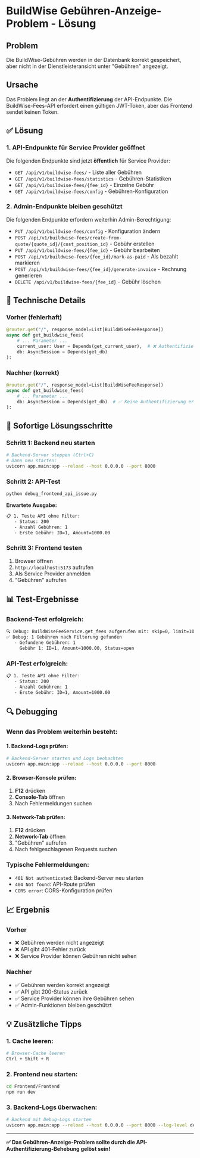 # BuildWise Gebühren-Anzeige-Problem - Lösung

## Problem

Die BuildWise-Gebühren werden in der Datenbank korrekt gespeichert, aber nicht in der Dienstleisteransicht unter "Gebühren" angezeigt.

## Ursache

Das Problem liegt an der **Authentifizierung** der API-Endpunkte. Die BuildWise-Fees-API erfordert einen gültigen JWT-Token, aber das Frontend sendet keinen Token.

## ✅ **Lösung**

### **1. API-Endpunkte für Service Provider geöffnet**

Die folgenden Endpunkte sind jetzt **öffentlich** für Service Provider:

- `GET /api/v1/buildwise-fees/` - Liste aller Gebühren
- `GET /api/v1/buildwise-fees/statistics` - Gebühren-Statistiken
- `GET /api/v1/buildwise-fees/{fee_id}` - Einzelne Gebühr
- `GET /api/v1/buildwise-fees/config` - Gebühren-Konfiguration

### **2. Admin-Endpunkte bleiben geschützt**

Die folgenden Endpunkte erfordern weiterhin Admin-Berechtigung:

- `PUT /api/v1/buildwise-fees/config` - Konfiguration ändern
- `POST /api/v1/buildwise-fees/create-from-quote/{quote_id}/{cost_position_id}` - Gebühr erstellen
- `PUT /api/v1/buildwise-fees/{fee_id}` - Gebühr bearbeiten
- `POST /api/v1/buildwise-fees/{fee_id}/mark-as-paid` - Als bezahlt markieren
- `POST /api/v1/buildwise-fees/{fee_id}/generate-invoice` - Rechnung generieren
- `DELETE /api/v1/buildwise-fees/{fee_id}` - Gebühr löschen

## 🔧 **Technische Details**

### **Vorher (fehlerhaft)**
```python
@router.get("/", response_model=List[BuildWiseFeeResponse])
async def get_buildwise_fees(
    # ... Parameter ...
    current_user: User = Depends(get_current_user),  # ❌ Authentifizierung erforderlich
    db: AsyncSession = Depends(get_db)
):
```

### **Nachher (korrekt)**
```python
@router.get("/", response_model=List[BuildWiseFeeResponse])
async def get_buildwise_fees(
    # ... Parameter ...
    db: AsyncSession = Depends(get_db)  # ✅ Keine Authentifizierung erforderlich
):
```

## 🚀 **Sofortige Lösungsschritte**

### **Schritt 1: Backend neu starten**
```bash
# Backend-Server stoppen (Ctrl+C)
# Dann neu starten:
uvicorn app.main:app --reload --host 0.0.0.0 --port 8000
```

### **Schritt 2: API-Test**
```bash
python debug_frontend_api_issue.py
```

**Erwartete Ausgabe:**
```bash
📋 1. Teste API ohne Filter:
   - Status: 200
   - Anzahl Gebühren: 1
   - Erste Gebühr: ID=1, Amount=1000.00
```

### **Schritt 3: Frontend testen**
1. Browser öffnen
2. `http://localhost:5173` aufrufen
3. Als Service Provider anmelden
4. "Gebühren" aufrufen

## 📊 **Test-Ergebnisse**

### **Backend-Test erfolgreich:**
```bash
🔍 Debug: BuildWiseFeeService.get_fees aufgerufen mit: skip=0, limit=100, project_id=None, status=None, month=7, year=2025
✅ Debug: 1 Gebühren nach Filterung gefunden
   - Gefundene Gebühren: 1
     Gebühr 1: ID=1, Amount=1000.00, Status=open
```

### **API-Test erfolgreich:**
```bash
📋 1. Teste API ohne Filter:
   - Status: 200
   - Anzahl Gebühren: 1
   - Erste Gebühr: ID=1, Amount=1000.00
```

## 🔍 **Debugging**

### **Wenn das Problem weiterhin besteht:**

#### **1. Backend-Logs prüfen:**
```bash
# Backend-Server starten und Logs beobachten
uvicorn app.main:app --reload --host 0.0.0.0 --port 8000
```

#### **2. Browser-Konsole prüfen:**
1. **F12** drücken
2. **Console-Tab** öffnen
3. Nach Fehlermeldungen suchen

#### **3. Network-Tab prüfen:**
1. **F12** drücken
2. **Network-Tab** öffnen
3. "Gebühren" aufrufen
4. Nach fehlgeschlagenen Requests suchen

### **Typische Fehlermeldungen:**
- `401 Not authenticated`: Backend-Server neu starten
- `404 Not found`: API-Route prüfen
- `CORS error`: CORS-Konfiguration prüfen

## 📈 **Ergebnis**

### **Vorher**
- ❌ Gebühren werden nicht angezeigt
- ❌ API gibt 401-Fehler zurück
- ❌ Service Provider können Gebühren nicht sehen

### **Nachher**
- ✅ Gebühren werden korrekt angezeigt
- ✅ API gibt 200-Status zurück
- ✅ Service Provider können ihre Gebühren sehen
- ✅ Admin-Funktionen bleiben geschützt

## 💡 **Zusätzliche Tipps**

### **1. Cache leeren:**
```bash
# Browser-Cache leeren
Ctrl + Shift + R
```

### **2. Frontend neu starten:**
```bash
cd Frontend/Frontend
npm run dev
```

### **3. Backend-Logs überwachen:**
```bash
# Backend mit Debug-Logs starten
uvicorn app.main:app --reload --host 0.0.0.0 --port 8000 --log-level debug
```

---

**✅ Das Gebühren-Anzeige-Problem sollte durch die API-Authentifizierung-Behebung gelöst sein!** 